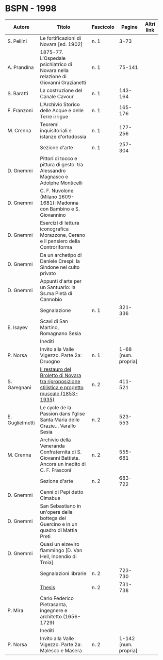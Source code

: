 # BSPN - 1998

| Autore          | Titolo                                                                                                                                                          | Fascicolo | Pagine               | Altri link |
|-----------------|-----------------------------------------------------------------------------------------------------------------------------------------------------------------|-----------|----------------------|------------|
| S. Pellini      | Le fortificazioni di Novara [ed. 1902]                                                                                                                          | n. 1      | 3-73                 |            |
| A. Prandina     | 1875-77. L'Ospedale psichiatrico di Novara nella relazione di Giovanni Grazianetti                                                                              | n. 1      | 75-141               |            |
| S. Baratti      | La costruzione del Canale Cavour                                                                                                                                | n. 1      | 143-164              |            |
| F. Franzoni     | L'Archivio Storico delle Acque e delle Terre irrigue                                                                                                            | n. 1      | 165-176              |            |
| M. Crenna       | Teoremi inquisitoriali e istanze d'ortodossia                                                                                                                   | n. 1      | 177-256              |            |
|                 | Sezione d'arte                                                                                                                                                  | n. 1      | 257-304              |            |
| D. Gnemmi       | Pittori di tocco e pittura di gesto: tra Alessandro Magnasco e Adolphe Monticelli                                                                               |           |                      |            |
| D. Gnemmi       | C. F. Nuvolone (Milano 1609-1681): Madonna con Bambino e S. Giovannino                                                                                          |           |                      |            |
| D. Gnemmi       | Esercizi di lettura iconografica Morazzone, Cerano e il pensiero della Controriforma                                                                            |           |                      |            |
| D. Gnemmi       | Da un archetipo di Daniele Crespi: la Sindone nel culto privato                                                                                                 |           |                      |            |
| D. Gnemmi       | Appunti d'arte per un Santuario: la Ss.ma Pietà di Cannobio                                                                                                     |           |                      |            |
|                 | Segnalazione                                                                                                                                                    | n. 1      | 321-336              |            |
| E. Isayev       | Scavi di San Martino, Romagnano Sesia                                                                                                                           |           |                      |            |
|                 | Inediti                                                                                                                                                         |           |                      |            |
| P. Norsa        | Invito alla Valle Vigezzo. Parte 2a: Druogno                                                                                                                    | n. 1      | 1-68 [num. propria]  |            |
| S. Garegnani    | [Il restauro del Broletto di Novara tra riproposizione stilistica e progetto museale (1853-1935)](http://www.ssno.it/BSPNo/1998_Garegnani_RestauroBroletto.pdf) | n. 2      | 411-521              |            |
| E. Guglielmetti | Le cycle de la Passion dans l'glise Santa Maria delle Grazie... Varallo Sesia                                                                                   | n. 2      | 523-553              |            |
| M. Crenna       | Archivio della Veneranda Confraternita di S. Giovanni Battista. Ancora un inedito di C. F. Frasconi                                                             | n. 2      | 555-681              |            |
|                 | Sezione d'arte                                                                                                                                                  | n. 2      | 683-722              |            |
| D. Gnemmi       | Cenni di Pepi detto Cimabue                                                                                                                                     |           |                      |            |
| D. Gnemmi       | San Sebastiano in un'opera della bottega del Guercino e in un quadro di Mattia Preti                                                                            |           |                      |            |
| D. Gnemmi       | Quasi un elzeviro fiammingo [D. Van Heil, Incendio di Troia]                                                                                                    |           |                      |            |
|                 | Segnalazioni librarie                                                                                                                                           | n. 2      | 723-730              |            |
|                 | [Thesis](http://www.ssno.it/BSPNo/bspn_thesis.html#1998)                                                                                                        | n. 2      | 731-738              |            |
| P. Mira         | Carlo Federico Pietrasanta, ingegnere e architetto (1656-1729)                                                                                                  |           |                      |            |
|                 | Inediti                                                                                                                                                         |           |                      |            |
| P. Norsa        | Invito alla Valle Vigezzo. Parte 2a: Malesco e Masera                                                                                                           | n. 2      | 1-142 [num. propria] |            |
